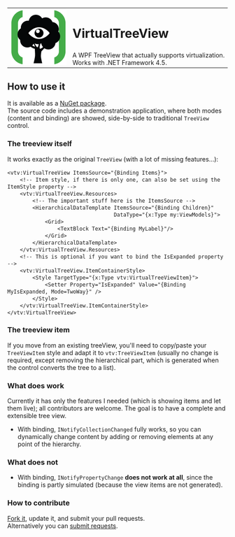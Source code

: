 <table>
<tr>
<td rowspan=2>
<img src="https://raw.githubusercontent.com/picrap/VirtualTreeView/master/Icon/VirtualTreeView.png" width=128 height=128 /></td>
<td><h1>VirtualTreeView</h1></td>
</tr>
<tr><td>A WPF TreeView that actually supports virtualization.<br/>
Works with .NET Framework 4.5.</td></tr>
</table>

## How to use it

It is available as a [NuGet package](https://www.nuget.org/packages/VirtualTreeView/).  
The source code includes a demonstration application, where both modes (content and binding) are showed, side-by-side to traditional `TreeView` control.

### The treeview itself

It works exactly as the original `TreeView` (with a lot of missing features...):

```xaml
<vtv:VirtualTreeView ItemsSource="{Binding Items}">
    <!-- Item style, if there is only one, can also be set using the ItemStyle property -->
    <vtv:VirtualTreeView.Resources>
        <!-- The important stuff here is the ItemsSource -->
        <HierarchicalDataTemplate ItemsSource="{Binding Children}" 
                                  DataType="{x:Type my:ViewModels}">
            <Grid>
                <TextBlock Text="{Binding MyLabel}"/>
            </Grid>
        </HierarchicalDataTemplate>
    </vtv:VirtualTreeView.Resources>
    <!-- This is optional if you want to bind the IsExpanded property -->
    <vtv:VirtualTreeView.ItemContainerStyle>
        <Style TargetType="{x:Type vtv:VirtualTreeViewItem}">
            <Setter Property="IsExpanded" Value="{Binding MyIsExpanded, Mode=TwoWay}" />
        </Style>
    </vtv:VirtualTreeView.ItemContainerStyle>
</vtv:VirtualTreeView>
```

### The treeview item

If you move from an existing treeView, you'll need to copy/paste your `TreeViewItem` style and adapt it to `vtv:TreeViewItem` (usually no change is required, except removing the hierarchical part, which is generated when the control converts the tree to a list).

### What does work

Currently it has only the features I needed (which is showing items and let them live); all contributors are welcome. The goal is to have a complete and extensible tree view.  
* With binding, `INotifyCollectionChanged` fully works, so you can dynamically change content by adding or removing elements at any point of the hierarchy.

### What does not

* With binding, `INotifyPropertyChange` **does not work at all**, since the binding is partly simulated (because the view items are not generated).


### How to contribute

[Fork it](https://github.com/picrap/VirtualTreeView#fork-destination-box), update it, and submit your pull requests.  
Alternatively you can [submit requests](https://github.com/picrap/VirtualTreeView/issues).  
